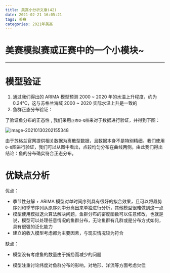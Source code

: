 ```yaml
---
title: 美赛小分析文章(42)
date: 2021-02-21 16:05:21
tags: 美赛
categories: 2021年美赛
---
```




# 美赛模拟赛或正赛中的一个小模块~

---



<!--more-->



# 模型验证

1. 通过我们得出的 ARIMA 模型预测 2000 ~ 2020 年的水温上升程度，约为 0.24℃，这与苏格兰海域 2000 ~ 2020 实际水温上升是一致的
2. 鱼群正态分布验证：

了验证鱼分布的正态性 , 我们采用`正态Q-Q图`来对于数据进行验证，并得到下图：

![image-20210130202155348](https://gitee.com/alexs-rabbit/picture/raw/master/20210130202202.png)

由于苏格兰官网提供相关数据为离散型数据，且数据本身不是特别精细。我们使用`Q-Q`图进行验证，我们可以从图中看出，点较均匀分布在曲线两侧。由此我们得出结论：鱼的分布确实符合正态分布。

# 优缺点分析

优点：

- 季节性分解 + ARIMA 模型对单时间序列具有很好的拟合效果，且可以将趋势序列和季节序列从原序列中分离出来单独进行分析，其他模型很难做到这一点
- 模型使用模拟退火算法解决问题，鱼群分布的密度函数可以任意修改，也就是说，模型可以处理任意情况的鱼群分布，无论鱼群有几群或是分布方式如何，具有很强的泛化能力
- 建立的收入模型考虑都为主要因素，与现实情况较为符合

缺点：

- 模型没有考虑鱼的数量由于捕捞而减少的问题

- 模型注重讨论纬度对鱼群分布的影响，对地形、洋流等方面考虑欠佳

  